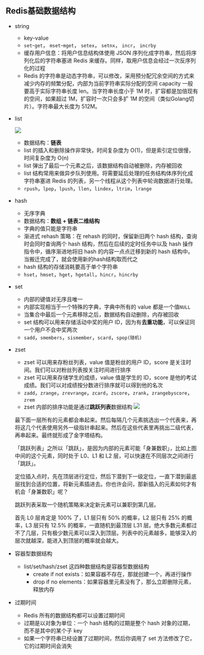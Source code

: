 ## Redis基础数据结构

- string
    - key-value
    - `set`-`get`， `mset`-`mget`， `setex`， `setnx`， `incr`， `incrby`
    - 缓存用户信息：将用户信息结构体使用 JSON 序列化成字符串，然后将序列化后的字符串塞进 Redis 来缓存。同样，取用户信息会经过一次反序列化的过程
    - Redis 的字符串是动态字符串，可以修改，采用预分配冗余空间的方式来减少内存的频繁分配，内部为当前字符串实际分配的空间 capacity 一般要高于实际字符串长度 len。当字符串长度小于 1M 时，扩容都是加倍现有的空间，如果超过 1M，扩容时一次只会多扩 1M 的空间（类似Golang切片）。字符串最大长度为 512M。

- list

    ![ ](https://user-gold-cdn.xitu.io/2018/7/2/1645918c2cdf772e?imageslim)
    - 数据结构：**链表**
    - list 的插入和删除操作非常快，时间复杂度为 O(1)，但是索引定位很慢，时间复杂度为 O(n)
    - list 弹出了最后一个元素之后，该数据结构自动被删除，内存被回收
    - list 结构常用来做异步队列使用。将需要延后处理的任务结构体序列化成字符串塞进 Redis 的列表，另一个线程从这个列表中轮询数据进行处理。
    - `rpush`，`lpop`，`lpush`，`llen`，`lindex`，`ltrim`，`lrange`

- hash
    - 无序字典
    - 数据结构：**数组 + 链表二维结构**
    - 字典的值只能是字符串
    - 渐进式 rehash 策略：在 rehash 的同时，保留新旧两个 hash 结构，查询时会同时查询两个 hash 结构，然后在后续的定时任务中以及 hash 操作指令中，循序渐进地将旧 hash 的内容一点点迁移到新的 hash 结构中。当搬迁完成了，就会使用新的hash结构取而代之
    - hash 结构的存储消耗要高于单个字符串
    - `hset`，`hmset`，`hget`，`hgetall`，`hincr`，`hincrby`

- set
    - 内部的键值对无序且唯一
    - 内部实现相当于一个特殊的字典，字典中所有的 value 都是一个值`NULL`
    - 当集合中最后一个元素移除之后，数据结构自动删除，内存被回收
    - set 结构可以用来存储活动中奖的用户 ID，因为有**去重功能**，可以保证同一个用户不会中奖两次
    - `sadd`，`smembers`，`sismember`，`scard`，`spop(随机)`

- zset
    - zset 可以用来存粉丝列表，value 值是粉丝的用户 ID，score 是关注时间。我们可以对粉丝列表按关注时间进行排序
    - zset 可以用来存储学生的成绩，value 值是学生的 ID，score 是他的考试成绩。我们可以对成绩按分数进行排序就可以得到他的名次
    - `zadd`，`zrange`，`zrevrange`，`zcard`，`zscore`，`zrank`，`zrangebyscore`，`zrem`
    - zset 内部的排序功能是通过**跳跃列表**数据结构
    ![](https://user-gold-cdn.xitu.io/2018/7/23/164c5bb13c6da230?imageView2/0/w/1280/h/960/format/webp/ignore-error/1)
    
    最下面一层所有的元素都会串起来。然后每隔几个元素挑选出一个代表来，再将这几个代表使用另外一级指针串起来。然后在这些代表里再挑出二级代表，再串起来。最终就形成了金字塔结构。
    
    「跳跃列表」之所以「跳跃」，是因为内部的元素可能「身兼数职」，比如上图中间的这个元素，同时处于 L0、L1 和 L2 层，可以快速在不同层次之间进行「跳跃」。

    定位插入点时，先在顶层进行定位，然后下潜到下一级定位，一直下潜到最底层找到合适的位置，将新元素插进去。你也许会问，那新插入的元素如何才有机会「身兼数职」呢？

    跳跃列表采取一个随机策略来决定新元素可以兼职到第几层。

    首先 L0 层肯定是 100% 了，L1 层只有 50% 的概率，L2 层只有 25% 的概率，L3 层只有 12.5% 的概率，一直随机到最顶层 L31 层。绝大多数元素都过不了几层，只有极少数元素可以深入到顶层。列表中的元素越多，能够深入的层次就越深，能进入到顶层的概率就会越大。


- 容器型数据结构
    - list/set/hash/zset 这四种数据结构是容器型数据结构
        - create if not exists：如果容器不存在，那就创建一个，再进行操作
        - drop if no elements：如果容器里元素没有了，那么立即删除元素，释放内存

- 过期时间
    - Redis 所有的数据结构都可以设置过期时间
    - 过期是以对象为单位：一个 hash 结构的过期是整个 hash 对象的过期，而不是其中的某个子 key
    - 如果一个字符串已经设置了过期时间，然后你调用了 set 方法修改了它，它的过期时间会消失